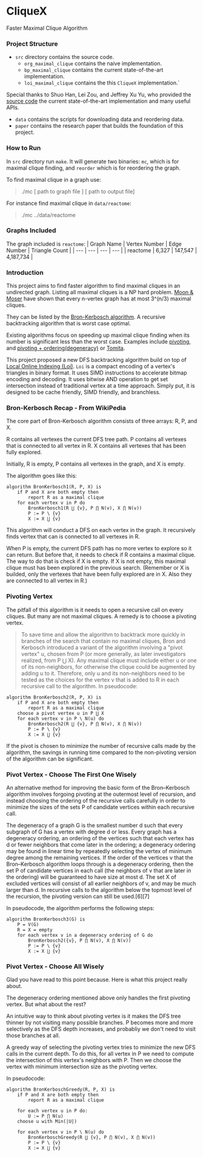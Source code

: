 # CliqueX
Faster Maximal Clique Algorithm

### Project Structure
- `src` directory contains the source code. 
    - `org_maximal_clique` contains the naive implementation.
    - `bp_maximal_clique` contains the current state-of-the-art implementation.
    - `loi_maximal_clique` contains the this `CliqueX` implementation.`

Special thanks to Shuo Han, Lei Zou, and Jeffrey Xu Yu, who provided the [source code](https://github.com/pkumod/GraphSetIntersection) the current state-of-the-art implementation and many useful APIs.

- `data` contains the scripts for downloading data and reordering data.
- `paper` contains the research paper that builds the foundation of this project.

### How to Run
In `src` directory run `make`. It will generate two binaries: `mc`, which is for maximal clique finding, and `reorder` which is for reordering the graph. 

To find maximal clique in a graph use:
> ./mc [ path to graph file ] [ path to output file]

For instance find maximal clique in `data/reactome`:
> ./mc ../data/reactome

### Graphs Included
The graph included is `reactome`: 
| Graph Name | Vertex Number | Edge Number | Triangle Count |
| --- | --- | --- | --- |
| reactome | 6,327 | 147,547 | 4,187,734 |

### Introduction

This project aims to find faster algorithm to find maximal cliques in an undirected graph. Listing all maximal cliques is a NP hard problem. [Moon & Moser](https://link.springer.com/article/10.1007%2FBF02760024) have shown that every n-vertex graph has at most 3^(n/3) maximal cliques. 

They can be listed by the [Bron-Kerbosch algorithm](https://en.wikipedia.org/wiki/Bron–Kerbosch_algorithm). A recursive backtracking algorithm that is worst case optimal. 

Existing algorithms focus on speeding up maximal clique finding when its number is significant less than the worst case. Examples include [pivoting](https://en.wikipedia.org/wiki/Bron–Kerbosch_algorithm#With_pivoting), and [pivoting + ordering(degeneracy)](https://en.wikipedia.org/wiki/Bron–Kerbosch_algorithm#With_vertex_ordering) or [Tomita](https://snap.stanford.edu/class/cs224w-readings/tomita06cliques.pdf).

This project proposed a new DFS backtracking algorithm build on top of [Local Online Indexing (Loi)](./paper/LocalOnlineIndexing.pdf). `Loi` is a compact encoding of a vertex's triangles in binary format. It uses SIMD instructions to accelerate bitmap encoding and decoding. It uses bitwise AND operation to get set intersection instead of traditional vertex at a time approach. Simply put, it is designed to be cache friendly, SIMD friendly, and branchless.

### Bron-Kerbosch Recap - From WikiPedia
The core part of Bron-Kerbosch algorithm consists of three arrays: R, P, and X.

R contains all vertexes the current DFS tree path.
P contains all vertexes that is connected to all vertex in R.
X contains all vertexes that has been fully explored.

Initially, R is empty, P contains all vertexes in the graph, and X is empty.

The algorithm goes like this:
```
algorithm BronKerbosch1(R, P, X) is
    if P and X are both empty then
        report R as a maximal clique
    for each vertex v in P do
        BronKerbosch1(R ⋃ {v}, P ⋂ N(v), X ⋂ N(v))
        P := P \ {v}
        X := X ⋃ {v}
```
This algorithm will conduct a DFS on each vertex in the graph. It recursively finds vertex that can is connected to all vertexes in R.

When P is empty, the current DFS path has no more vertex to explore so it can return. 
But before that, it needs to check if R contains a maximal clique. The way to do that is check if X is empty. If X is not empty, this maximal clique must has been explored in the previous search. (Remember or X is builded, only the vertexes that have been fully explored are in X. Also they are connected to all vertex in R.)

### Pivoting Vertex

The pitfall of this algorithm is it needs to open a recursive call on every cliques. But many are not maximal cliques. A remedy is to choose a pivoting vertex.
> To save time and allow the algorithm to backtrack more quickly in branches of the search that contain no maximal cliques, Bron and Kerbosch introduced a variant of the algorithm involving a "pivot vertex" u, chosen from P (or more generally, as later investigators realized, from P ⋃ X). Any maximal clique must include either u or one of its non-neighbors, for otherwise the clique could be augmented by adding u to it. Therefore, only u and its non-neighbors need to be tested as the choices for the vertex v that is added to R in each recursive call to the algorithm. In pseudocode:

```
algorithm BronKerbosch2(R, P, X) is
    if P and X are both empty then
        report R as a maximal clique
    choose a pivot vertex u in P ⋃ X
    for each vertex v in P \ N(u) do
        BronKerbosch2(R ⋃ {v}, P ⋂ N(v), X ⋂ N(v))
        P := P \ {v}
        X := X ⋃ {v}
```

If the pivot is chosen to minimize the number of recursive calls made by the algorithm, the savings in running time compared to the non-pivoting version of the algorithm can be significant.

### Pivot Vertex - Choose The First One Wisely 

An alternative method for improving the basic form of the Bron–Kerbosch algorithm involves forgoing pivoting at the outermost level of recursion, and instead choosing the ordering of the recursive calls carefully in order to minimize the sizes of the sets P of candidate vertices within each recursive call.

The degeneracy of a graph G is the smallest number d such that every subgraph of G has a vertex with degree d or less. Every graph has a degeneracy ordering, an ordering of the vertices such that each vertex has d or fewer neighbors that come later in the ordering; a degeneracy ordering may be found in linear time by repeatedly selecting the vertex of minimum degree among the remaining vertices. If the order of the vertices v that the Bron–Kerbosch algorithm loops through is a degeneracy ordering, then the set P of candidate vertices in each call (the neighbors of v that are later in the ordering) will be guaranteed to have size at most d. The set X of excluded vertices will consist of all earlier neighbors of v, and may be much larger than d. In recursive calls to the algorithm below the topmost level of the recursion, the pivoting version can still be used.[6][7]

In pseudocode, the algorithm performs the following steps:

```
algorithm BronKerbosch3(G) is
    P = V(G)
    R = X = empty
    for each vertex v in a degeneracy ordering of G do
        BronKerbosch2({v}, P ⋂ N(v), X ⋂ N(v))
        P := P \ {v}
        X := X ⋃ {v}
```

### Pivot Vertex - Choose All Wisely
Glad you have read to this point because. Here is what this project really about.

The degeneracy ordering mentioned above only handles the first pivoting vertex. But what about the rest?

An intuitive way to think about pivoting vertex is it makes the DFS tree thinner by not visiting many possible branches. P becomes more and more selectively as the DFS depth increases, and probabliy we don't need to visit those branches at all. 

A greedy way of selecting the pivoting vertex tries to minimize the new DFS calls in the current depth. To do this, for all vertex in P we need to compute the intersection of this vertex's neighbors with P. Then we choose the vertex with minimum intersection size as the pivoting vertex.

In pseudocode:
```
algorithm BronKerboschGreedy(R, P, X) is
    if P and X are both empty then
        report R as a maximal clique
    
    for each vertex u in P do:
        U := P ⋂ N(u)
    choose u with Min(|U|)

    for each vertex v in P \ N(u) do
        BronKerboschGreedy(R ⋃ {v}, P ⋂ N(v), X ⋂ N(v))
        P := P \ {v}
        X := X ⋃ {v}
```
